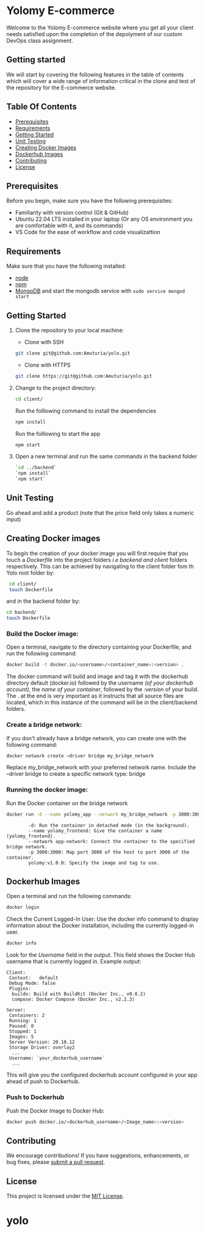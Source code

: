 # Yolomy E-commerce

Welcome to the Yolomy E-commerce website where you get all your client needs satisfied upon the completion of the depolyment of our custom DevOps class assignment.

## Getting started
We will start by covering the following features in the table of contents which will cover a wide range of information critical in the clone and test of the repository for the E-commerce website.

## Table Of Contents
- [Prerequisites](#prerequisites)
- [Requirements](#Requirements)
- [Getting Started](#getting-started)
- [Unit Testing](#unit-testing)
- [Creating Docker Images](#creating-Docker-images)
- [Dockerhub Images](#dockerhub-images)
- [Contributing](#contributing)
- [License](#License)

## Prerequisites
Before you begin, make sure you have the following prerequisites:

- Familiarity with version control (Git & GitHub)
- Ubuntu 22.04 LTS installed in your laptop (Or any OS environment you are comfortable with it, and its commands)
- VS Code for the ease of workflow and code visualizattion

## Requirements
Make sure that you have the following installed:
- [node](https://www.digitalocean.com/community/tutorials/how-to-install-node-js-on-ubuntu-18-04) 
- [npm](https://nodejs.org/en/download/package-manager) 
- [MongoDB](https://docs.mongodb.com/manual/tutorial/install-mongodb-on-ubuntu/) and start the mongodb service with `sudo service mongod start`



## Getting Started
1. Clone the repository to your local machine:

    - Clone with SSH

   ```bash
   git clone git@github.com:Amuturia/yolo.git
   ```

   - Clone with HTTPS

   ```bash
   git clone https://git@github.com:Amuturia/yolo.git
   ```
   

2. Change to the project directory:
 
   ```bash
   cd client/
   ```
    Run the folllowing command to install the dependencies 
   ```bash
   npm install
   ```
    Run the folllowing to start the app
   ```bash
   npm start
   ```
3. Open a new terminal and run the same commands in the backend folder
     ```bash
     `cd ../backend`
     `npm install`
     `npm start`
     ```
    
## Unit Testing
Go ahead and add a product (note that the price field only takes a numeric input)

## Creating Docker images
To begin the creation of your docker image you will first require that you touch a *Dockerfile* into the project folders *i.e backend and client* folders respectively.
This can be achieved by navigating to the client folder fom th Yolo root folder by:
```bash
 cd client/
 touch Dockerfile
```
and in the backend folder by: 
```bash
cd backend/
touch Dockerfile
```
### Build the Docker image:
Open a terminal, navigate to the directory containing your Dockerfile, and run the following command:
```bash
docker build -t docker.io/<username>/<container_name>:<version> .
```
The docker command will build and image and tag it with the dockerhub directory default (docker.io) followed by the username *(of your dockerhub account)*, the *name of your container*, followed by the *:version* of your build.
The . at the end is very important as it instructs that all source files are located, which in this instance of the command will be in the client/backend folders.

### Create a bridge network:
If you don't already have a bridge network, you can create one with the following command:
```bash
docker network create –driver bridge my_bridge_network
```
Replace my_bridge_network with your preferred network name.
Include the –driver bridge to create a specific network type: bridge

### Running the docker image:
Run the Docker container on the bridge network
```bash
docker run -d --name yolomy_app --network my_bridge_network -p 3000:3000 yolomy:v1.0.1
```
````
        -d: Run the container in detached mode (in the background).
    	--name yolomy_frontend: Give the container a name (yolomy_frontend).
    	--network app-network: Connect the container to the specified bridge network.
    	-p 3000:3000: Map port 3000 of the host to port 3000 of the container.
    	yolomy:v1.0.0: Specify the image and tag to use.
````

## Dockerhub Images
Open a terminal and run the following commands:
````bash
docker login
````
Check the Current Logged-In User: Use the docker info command to display information about the Docker installation, including the currently logged-in user.
 ````bash
 docker info 
````
Look for the *Username* field in the output. This field shows the Docker Hub username that is currently logged in.
Example output:
```
Client:
 Context:	default
 Debug Mode: false
 Plugins:
  buildx: Build with BuildKit (Docker Inc., v0.8.2)
  compose: Docker Compose (Docker Inc., v2.2.3)

Server:
 Containers: 2
 Running: 1
 Paused: 0
 Stopped: 1
 Images: 5
 Server Version: 20.10.12
 Storage Driver: overlay2
  ...
 Username: `your_dockerhub_username`
  ...
```

This will give you the configured dockerhub account configured in your app ahead of push to Dockerhub.

### Push to Dockerhub
Push the Docker Image to Docker Hub:
````bash
docker push docker.io/<dockerhub_username>/<Image_name>:<version>
````
## Contributing
We encourage contributions! If you have suggestions, enhancements, or bug fixes, please [submit a pull request](https://github.com/Amuturia/yolo/pulls).


## License
This project is licensed under the [MIT License](./LICENSE).
# yolo
